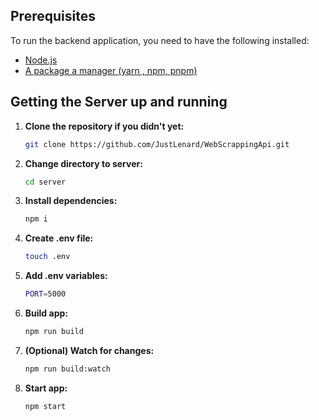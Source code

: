 ## Prerequisites

To run the backend application, you need to have the following installed:

- [Node.js](https://nodejs.org/en)
- [A package a manager (yarn , npm, pnpm)](https://yarnpkg.com/getting-started)

## Getting the Server up and running

1. **Clone the repository if you didn't yet:**

   ```bash
   git clone https://github.com/JustLenard/WebScrappingApi.git
   ```

2. **Change directory to server:**

   ```bash
   cd server
   ```

3. **Install dependencies:**

   ```bash
   npm i
   ```

4. **Create .env file:**

   ```bash
   touch .env
   ```

5. **Add .env variables:**

   ```bash
   PORT=5000
   ```

6. **Build app:**

   ```bash
   npm run build

   ```

7. **(Optional) Watch for changes:**

   ```bash
   npm run build:watch
   ```

8. **Start app:**

   ```bash
   npm start
   ```
